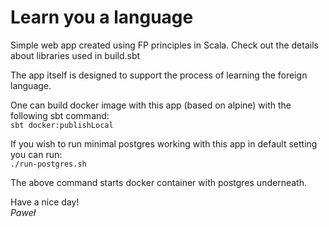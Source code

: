 # Learn you a language
Simple web app created using FP principles in Scala.
Check out the details about libraries used in build.sbt

The app itself is designed to support the process of learning the foreign language.

One can build docker image with this app (based on alpine) with the following sbt command:  
`sbt docker:publishLocal`

If you wish to run minimal postgres working with this app in default setting you can run:  
`./run-postgres.sh`

The above command starts docker container with postgres underneath.


Have a nice day!  
_Paweł_
